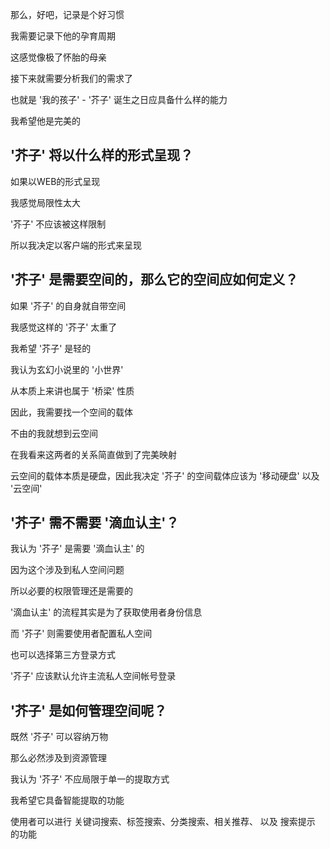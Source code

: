 那么，好吧，记录是个好习惯

我需要记录下他的孕育周期

这感觉像极了怀胎的母亲

接下来就需要分析我们的需求了

也就是 '我的孩子' - '芥子' 诞生之日应具备什么样的能力

我希望他是完美的

## '芥子' 将以什么样的形式呈现？

如果以WEB的形式呈现

我感觉局限性太大

'芥子' 不应该被这样限制

所以我决定以客户端的形式来呈现

## '芥子' 是需要空间的，那么它的空间应如何定义？

如果 '芥子' 的自身就自带空间

我感觉这样的 '芥子' 太重了

我希望 '芥子' 是轻的

我认为玄幻小说里的 '小世界'

从本质上来讲也属于 '桥梁' 性质

因此，我需要找一个空间的载体

不由的我就想到云空间

在我看来这两者的关系简直做到了完美映射

云空间的载体本质是硬盘，因此我决定 '芥子' 的空间载体应该为 '移动硬盘' 以及 '云空间'

## '芥子' 需不需要 '滴血认主'？

我认为 '芥子' 是需要 '滴血认主' 的

因为这个涉及到私人空间问题

所以必要的权限管理还是需要的

'滴血认主' 的流程其实是为了获取使用者身份信息

而 '芥子' 则需要使用者配置私人空间

也可以选择第三方登录方式

'芥子' 应该默认允许主流私人空间帐号登录

## '芥子' 是如何管理空间呢？

既然 '芥子' 可以容纳万物

那么必然涉及到资源管理

我认为 '芥子' 不应局限于单一的提取方式

我希望它具备智能提取的功能

使用者可以进行 关键词搜索、标签搜索、分类搜索、相关推荐、 以及 搜索提示 的功能

